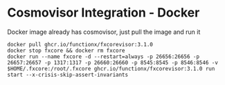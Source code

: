 # Cosmovisor Integration - Docker

Docker image already has cosmovisor, just pull the image and run it

```
docker pull ghcr.io/functionx/fxcorevisor:3.1.0
docker stop fxcore && docker rm fxcore
docker run --name fxcore -d --restart=always -p 26656:26656 -p 26657:26657 -p 1317:1317 -p 26660:26660 -p 8545:8545 -p 8546:8546 -v $HOME/.fxcore:/root/.fxcore ghcr.io/functionx/fxcorevisor:3.1.0 run start --x-crisis-skip-assert-invariants
```